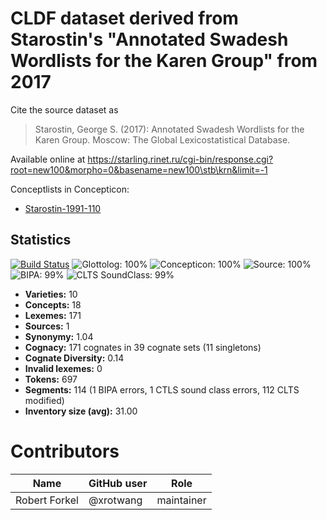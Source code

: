 # CLDF dataset derived from Starostin's "Annotated Swadesh Wordlists for the Karen Group" from 2017

Cite the source dataset as

> Starostin, George S. (2017): Annotated Swadesh Wordlists for the Karen Group. Moscow: The Global Lexicostatistical Database.

Available online at https://starling.rinet.ru/cgi-bin/response.cgi?root=new100&morpho=0&basename=new100\stb\krn&limit=-1


Conceptlists in Concepticon:
- [Starostin-1991-110](https://concepticon.clld.org/contributions/Starostin-1991-110)
## Statistics


[![Build Status](https://travis-ci.org/lexibank/starostinkaren.svg?branch=master)](https://travis-ci.org/lexibank/starostinkaren)
![Glottolog: 100%](https://img.shields.io/badge/Glottolog-100%25-brightgreen.svg "Glottolog: 100%")
![Concepticon: 100%](https://img.shields.io/badge/Concepticon-100%25-brightgreen.svg "Concepticon: 100%")
![Source: 100%](https://img.shields.io/badge/Source-100%25-brightgreen.svg "Source: 100%")
![BIPA: 99%](https://img.shields.io/badge/BIPA-99%25-brightgreen.svg "BIPA: 99%")
![CLTS SoundClass: 99%](https://img.shields.io/badge/CLTS%20SoundClass-99%25-brightgreen.svg "CLTS SoundClass: 99%")

- **Varieties:** 10
- **Concepts:** 18
- **Lexemes:** 171
- **Sources:** 1
- **Synonymy:** 1.04
- **Cognacy:** 171 cognates in 39 cognate sets (11 singletons)
- **Cognate Diversity:** 0.14
- **Invalid lexemes:** 0
- **Tokens:** 697
- **Segments:** 114 (1 BIPA errors, 1 CTLS sound class errors, 112 CLTS modified)
- **Inventory size (avg):** 31.00

# Contributors

Name | GitHub user | Role
 --- | --- | --- 
Robert Forkel | @xrotwang | maintainer

